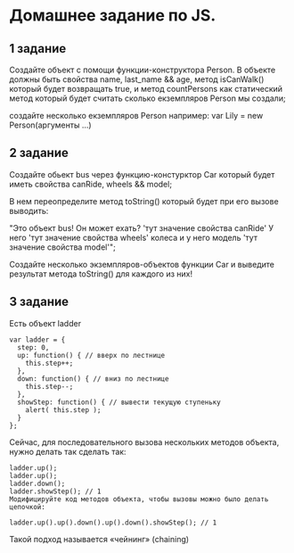 # Домашнее задание по JS.

## 1 задание

Создайте объект с помощи функции-конструктора Person.
 В объекте должны быть свойства name, last_name && age, 
 метод isCanWalk() который будет возвращать true, и метод countPersons 
 как статический метод который будет считать сколько екземпляров Person мы создали;

создайте несколько екземпляров Person например:
var Lily = new Person(аргументы ...)

## 2 задание

Создайте обьект bus через функцию-констурктор Car который будет иметь свойства canRide, wheels && model;

В нем переопределите метод toString() который будет при его вызове выводить:

"Это объект bus! Он может ехать? 'тут значение свойства canRide' У него 'тут значение свойства wheels' колеса и у него модель 'тут значение cвойства model'";

Создайте несколько экземпляров-объектов функции Car и выведите результат метода toString() для каждого из них!

## 3 задание

Есть объект ladder

```
var ladder = {
  step: 0,
  up: function() { // вверх по лестнице
    this.step++;
  },
  down: function() { // вниз по лестнице
    this.step--;
  },
  showStep: function() { // вывести текущую ступеньку
    alert( this.step );
  }
};
```

Сейчас, для последовательного вызова нескольких методов объекта, нужно делать так сделать так:

```
ladder.up();
ladder.up();
ladder.down();
ladder.showStep(); // 1
Модифицируйте код методов объекта, чтобы вызовы можно было делать цепочкой:

ladder.up().up().down().up().down().showStep(); // 1
```
Такой подход называется «чейнинг» (chaining)

